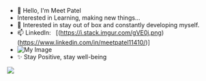 - 👋 Hello, I'm Meet Patel
- Interested in Learning, making new things...  
- 👀 Interested in stay out of box and constantly developing myself.
- 📫 LinkedIn: &nbsp; [(https://i.stack.imgur.com/gVE0j.png)(https://www.linkedin.com/in/meetpatel11410/)]
- ![My Image](https://i.stack.imgur.com/gVE0j.png)
- ✨ Stay Positive, stay well-being  
<img src="https://t.bkit.co/w_64ba1dd407ba3.gif" />

